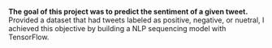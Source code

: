 **The goal of this project was to predict the sentiment of a given tweet.**
Provided a dataset that had tweets labeled as positive, negative, or nuetral, 
I achieved this objective by building a NLP sequencing model with TensorFlow.
